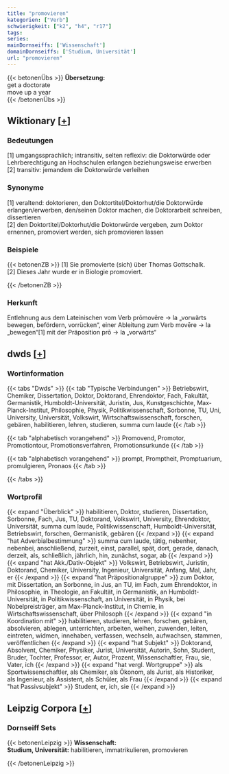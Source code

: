```yaml
---
title: "promovieren"
kategorien: ["Verb"]
schwierigkeit: ["k2", "h4", "r17"]
tags:
series:
mainDornseiffs: ['Wissenschaft']
domainDornseiffs: ['Studium, Universität']
url: "promovieren"
---
```


{{< betonenÜbs >}}
**Übersetzung:**  
get  a  doctorate  
move up a year  
{{< /betonenÜbs >}}

## Wiktionary [[+](https://de.wiktionary.org/wiki/promovieren)]

### Bedeutungen
[1] umgangssprachlich; intransitiv, selten reflexiv: die Doktorwürde oder Lehrberechtigung an Hochschulen erlangen beziehungsweise erwerben  
[2] transitiv: jemandem die Doktorwürde verleihen  

### Synonyme
[1] veraltend: doktorieren, den Doktortitel/Doktorhut/die Doktorwürde erlangen/erwerben, den/seinen Doktor machen, die Doktorarbeit schreiben, dissertieren  
[2] den Doktortitel/Doktorhut/die Doktorwürde vergeben, zum Doktor ernennen, promoviert werden, sich promovieren lassen  

### Beispiele
{{< betonenZB >}}
[1] Sie promovierte (sich) über Thomas Gottschalk.  
[2] Dieses Jahr wurde er in Biologie promoviert.  

{{< /betonenZB >}}
### Herkunft
Entlehnung aus dem Lateinischen vom Verb prōmovēre → la „vorwärts bewegen, befördern, vorrücken“, einer Ableitung  zum Verb movēre → la „bewegen“[1] mit der Präposition prō → la „vorwärts“  



## dwds [[+](https://www.dwds.de/wb/promovieren)]

### Wortinformation
{{< tabs "Dwds" >}}
{{< tab "Typische Verbindungen" >}}
Betriebswirt, Chemiker, Dissertation, Doktor, Doktorand, Ehrendoktor, Fach, Fakultät, Germanistik, Humboldt-Universität, Juristin, Jus, Kunstgeschichte, Max-Planck-Institut, Philosophie, Physik, Politikwissenschaft, Sorbonne, TU, Uni, University, Universität, Volkswirt, Wirtschaftswissenschaft, forschen, gebären, habilitieren, lehren, studieren, summa cum laude
{{< /tab >}}

{{< tab "alphabetisch vorangehend" >}}
Promovend, Promotor, Promotiontour, Promotionsverfahren, Promotionsurkunde
{{< /tab >}}

{{< tab "alphabetisch vorangehend" >}}
prompt, Promptheit, Promptuarium, promulgieren, Pronaos
{{< /tab >}}

{{< /tabs >}}

### Wortprofil
{{< expand "Überblick" >}} habilitieren, Doktor, studieren, Dissertation, Sorbonne, Fach, Jus, TU, Doktorand, Volkswirt, University, Ehrendoktor, Universität, summa cum laude, Politikwissenschaft, Humboldt-Universität, Betriebswirt, forschen, Germanistik, gebären {{< /expand >}}
{{< expand "hat Adverbialbestimmung" >}} summa cum laude, tätig, nebenher, nebenbei, anschließend, zurzeit, einst, parallel, spät, dort, gerade, danach, derzeit, als, schließlich, jährlich, hin, zunächst, sogar, ab {{< /expand >}}
{{< expand "hat Akk./Dativ-Objekt" >}} Volkswirt, Betriebswirt, Juristin, Doktorand, Chemiker, University, Ingenieur, Universität, Anfang, Mal, Jahr, er {{< /expand >}}
{{< expand "hat Präpositionalgruppe" >}} zum Doktor, mit Dissertation, an Sorbonne, in Jus, an TU, im Fach, zum Ehrendoktor, in Philosophie, in Theologie, an Fakultät, in Germanistik, an Humboldt-Universität, in Politikwissenschaft, an Universität, in Physik, bei Nobelpreisträger, am Max-Planck-Institut, in Chemie, in Wirtschaftswissenschaft, über Philosoph {{< /expand >}}
{{< expand "in Koordination mit" >}} habilitieren, studieren, lehren, forschen, gebären, absolvieren, ablegen, unterrichten, arbeiten, weihen, zuwenden, leiten, eintreten, widmen, innehaben, verfassen, wechseln, aufwachsen, stammen, veröffentlichen {{< /expand >}}
{{< expand "hat Subjekt" >}} Doktorand, Absolvent, Chemiker, Physiker, Jurist, Universität, Autorin, Sohn, Student, Bruder, Tochter, Professor, er, Autor, Prozent, Wissenschaftler, Frau, sie, Vater, ich {{< /expand >}}
{{< expand "hat vergl. Wortgruppe" >}} als Sportwissenschaftler, als Chemiker, als Ökonom, als Jurist, als Historiker, als Ingenieur, als Assistent, als Schüler, als Frau {{< /expand >}}
{{< expand "hat Passivsubjekt" >}} Student, er, ich, sie {{< /expand >}}

## Leipzig Corpora [[+](https://corpora.uni-leipzig.de/en/res?word=promovieren&corpusId=deu_newscrawl-public_2018)]

### Dornseiff Sets
{{< betonenLeipzig >}}
**Wissenschaft:**  
**Studium, Universität:** habilitieren, immatrikulieren, promovieren  

{{< /betonenLeipzig >}}
